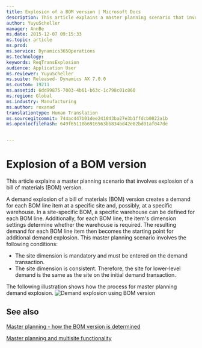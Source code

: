 ```yaml
---
title: Explosion of a BOM version | Microsoft Docs
description: This article explains a master planning scenario that involves explosion of a bill of materials (BOM) version.
author: YuyuScheller
manager: AnnBe
ms.date: 2015-12-07 09:15:33
ms.topic: article
ms.prod: 
ms.service: Dynamics365Operations
ms.technology: 
keywords: ReqTransExplosion
audience: Application User
ms.reviewer: YuyuScheller
ms.suite: Released- Dynamics AX 7.0.0
ms.custom: 19211
ms.assetid: 6dd99875-7003-4b61-b63c-1c798c01c860
ms.region: Global
ms.industry: Manufacturing
ms.author: roxanad
translationtype: Human Translation
ms.sourcegitcommit: 744ac447b01dee241043ba27e3b1ffdcb0022a1b
ms.openlocfilehash: 649f65110b6916563bb834bd42e02bd01af047de


---
```


# <a name="explosion-of-a-bom-version"></a>Explosion of a BOM version

This article explains a master planning scenario that involves explosion of a bill of materials (BOM) version.

A demand explosion of a bill of materials (BOM) version creates a demand for each BOM line item at a specific site and, possibly, at a specific warehouse. In a site-specific BOM, a specific warehouse can be defined for each BOM line. Additionally, for each BOM line, the item's dimension settings determine whether the warehouse is required. The resulting demand for each BOM line item then becomes the starting point for additional demand explosion. This master planning scenario involves the following conditions:

-   The site dimension is mandatory and must be entered on the demand transaction.
-   The site dimension is consistent. Therefore, the site for lower-level demand is the same as the site on the initial demand transaction.

The following illustration shows how the process for master planning demand explosion. ![Demand explosion using BOM version](./media/multisitedemandexplosionscenariousingbomversion.gif)

<a name="see-also"></a>See also
--------

[Master planning - how the BOM version is determined](https://docs.microsoft.com/en-us/dynamics365/operations/manufacturing/master-planning/master-planning-how-the-bom-version-is-determined)

[Master planning and multisite functionality](https://docs.microsoft.com/en-us/dynamics365/operations/manufacturing/master-planning/master-planning-and-multisite-functionality)




<!--HONumber=Feb17_HO3-->


